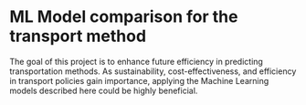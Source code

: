 # ML Model comparison for the transport method
The goal of this project is to enhance future efficiency in predicting transportation methods. As sustainability, cost-effectiveness, and efficiency in transport policies gain importance, applying the Machine Learning models described here could be highly beneficial.
